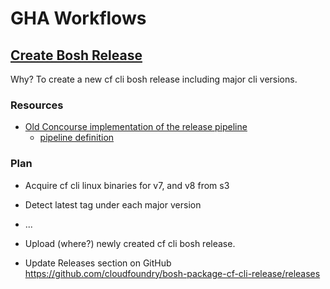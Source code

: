 # GHA Workflows

## [Create Bosh Release](create-bosh-release.yml)

Why? To create a new cf cli bosh release including major cli versions.

### Resources
- [Old Concourse implementation of the release pipeline](https://ci.cli.fun/teams/main/pipelines/cf-cli-release-toolsmiths)
    - [pipeline definition](../../ci/pipeline-toolsmiths.yml)

### Plan

- Acquire cf cli linux binaries for v7, and v8 from s3
- Detect latest tag under each major version

- ...

- Upload (where?) newly created cf cli bosh release.
- Update Releases section on GitHub https://github.com/cloudfoundry/bosh-package-cf-cli-release/releases